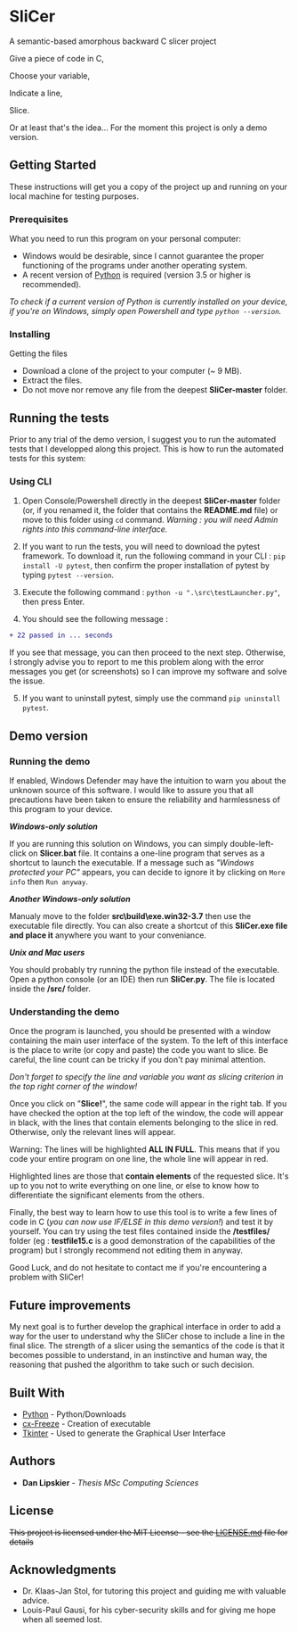 # SliCer
A semantic-based amorphous backward C slicer project

Give a piece of code in C,

Choose your variable,

Indicate a line,

Slice.


Or at least that's the idea... For the moment this project is only a demo version.

## Getting Started

These instructions will get you a copy of the project up and running on your local machine for testing purposes.

### Prerequisites

What you need to run this program on your personal computer:

- Windows would be desirable, since I cannot guarantee the proper functioning of the programs under another operating system.
- A recent version of [Python](https://www.python.org/downloads/) is required (version 3.5 or higher is recommended). 

*To check if a current version of Python is currently installed on your device, if you're on Windows, simply open Powershell and type `python --version`.*

### Installing

Getting the files

- Download a clone of the project to your computer (~ 9 MB).
- Extract the files.
- Do not move nor remove any file from the deepest **SliCer-master** folder.

## Running the tests

Prior to any trial of the demo version, I suggest you to run the automated tests that I developped along this project.
This is how to run the automated tests for this system: 

### Using CLI

1. Open Console/Powershell directly in the deepest **SliCer-master** folder (or, if you renamed it, the folder that contains the **README.md** file)
or move to this folder using `cd` command. *Warning : you will need Admin rights into this command-line interface.*

2. If you want to run the tests, you will need to download the pytest framework. To download it, run the following command in your CLI :
`pip install -U pytest`, then confirm the proper installation of pytest by typing `pytest --version`.

3. Execute the following command : `python -u ".\src\testLauncher.py"`, then press Enter.

4. You should see the following message :

```diff
+ 22 passed in ... seconds
```

If you see that message, you can then proceed to the next step. Otherwise, I strongly advise you to report to me this problem 
along with the error messages you get (or screenshots) so I can improve my software and solve the issue.

5. If you want to uninstall pytest, simply use the command `pip uninstall pytest`.

## Demo version

### Running the demo

If enabled, Windows Defender may have the intuition to warn you about the unknown source of this software. I would like to assure you
that all precautions have been taken to ensure the reliability and harmlessness of this program to your device.

***Windows-only solution***

If you are running this solution on Windows, you can simply double-left-click on **Slicer.bat** file.
It contains a one-line program that serves as a shortcut to launch the executable.
If a message such as *"Windows protected your PC"* appears, you can decide to ignore it by clicking on `More info` then `Run anyway`.

***Another Windows-only solution***

Manualy move to the folder **src\build\exe.win32-3.7** then use the executable file directly. You can also create a shortcut of this **SliCer.exe file and place it** anywhere you want to your conveniance.

***Unix and Mac users***

You should probably try running the python file instead of the executable. Open a python console (or an IDE) then run **SliCer.py**. The file is located inside the **/src/** folder.

### Understanding the demo

Once the program is launched, you should be presented with a window containing the main user interface of the system. To the left of this interface is the place to write (or copy and paste) the code you want to slice. Be careful, the line count can be tricky if you don't pay minimal attention.

*Don't forget to specify the line and variable you want as slicing criterion in the top right corner of the window!*

Once you click on "**Slice!**", the same code will appear in the right tab. If you have checked the option at the top left of the window, the code will appear in black, with the lines that contain elements belonging to the slice in red. Otherwise, only the relevant lines will appear.

Warning: The lines will be highlighted **ALL IN FULL**. This means that if you code your entire program on one line, the whole line will appear in red.

Highlighted lines are those that **contain elements** of the requested slice. It's up to you not to write everything on one line, or else to know how to differentiate the significant elements from the others.

Finally, the best way to learn how to use this tool is to write a few lines of code in C (*you can now use IF/ELSE in this demo version!*) and test it by yourself. You can try using the test files contained inside the **/testfiles/** folder (eg : **testfile15.c** is a good demonstration of the capabilities of the program) but I strongly recommend not editing them in anyway.

Good Luck, and do not hesitate to contact me if you're encountering a problem with SliCer!

## Future improvements 

My next goal is to further develop the graphical interface in order to add a way for the user to understand why the SliCer chose to include a line in the final slice. The strength of a slicer using the semantics of the code is that it becomes possible to understand, in an instinctive and human way, the reasoning that pushed the algorithm to take such or such decision.

## Built With

* [Python](https://www.python.org/downloads/) - Python/Downloads
* [cx-Freeze](https://cx-freeze.readthedocs.io/en/latest/#) - Creation of executable
* [Tkinter](https://wiki.python.org/moin/TkInter) - Used to generate the Graphical User Interface

## Authors

* **Dan Lipskier** - *Thesis MSc Computing Sciences*

## License

~~This project is licensed under the MIT License - see the [LICENSE.md](LICENSE.md) file for details~~

## Acknowledgments

* Dr. Klaas-Jan Stol, for tutoring this project and guiding me with valuable advice.
* Louis-Paul Gausi, for his cyber-security skills and for giving me hope when all seemed lost.


